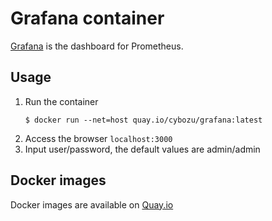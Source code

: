 Grafana container
==================

[Grafana](https://grafana.com/) is the dashboard for Prometheus.

Usage
-----

1. Run the container
    ```console
    $ docker run --net=host quay.io/cybozu/grafana:latest
    ```
2. Access the browser `localhost:3000`
3. Input user/password, the default values are admin/admin

Docker images
-------------

Docker images are available on [Quay.io](https://quay.io/repository/cybozu/grafana)

